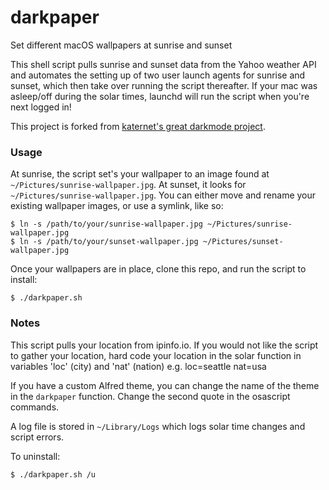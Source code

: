# darkpaper

Set different macOS wallpapers at sunrise and sunset

This shell script pulls sunrise and sunset data from the Yahoo weather API and automates the setting up of two user launch agents for sunrise and sunset, which then take over running the script thereafter. If your mac was asleep/off during the solar times, launchd will run the script when you're next logged in!

This project is forked from [katernet's great darkmode project](https://github.com/katernet/darkmode).

### Usage
At sunrise, the script set's your wallpaper to an image found at `~/Pictures/sunrise-wallpaper.jpg`. At sunset, it looks for `~/Pictures/sunrise-wallpaper.jpg`. You can either move and rename your existing wallpaper images, or use a symlink, like so:
```
$ ln -s /path/to/your/sunrise-wallpaper.jpg ~/Pictures/sunrise-wallpaper.jpg
$ ln -s /path/to/your/sunset-wallpaper.jpg ~/Pictures/sunset-wallpaper.jpg
```

Once your wallpapers are in place, clone this repo, and run the script to install:
```
$ ./darkpaper.sh
```
 
### Notes

This script pulls your location from ipinfo.io. If you would not like the script to gather your location, hard code your location in the solar function in variables 'loc' (city) and 'nat' (nation) e.g. loc=seattle nat=usa

If you have a custom Alfred theme, you can change the name of the theme in the `darkpaper` function. Change the second quote in the osascript commands.

A log file is stored in `~/Library/Logs` which logs solar time changes and script errors.

To uninstall:
```
$ ./darkpaper.sh /u
```

